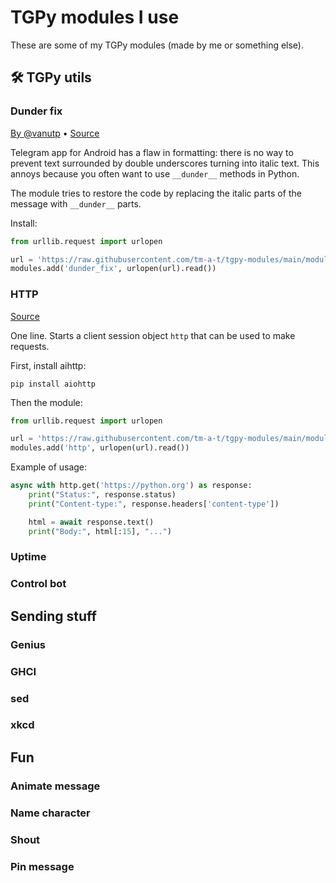 # TGPy modules I use

These are some of my TGPy modules (made by me or something else).

## 🛠 TGPy utils

### Dunder fix

[By @vanutp](t.me/vanutp) • [Source](modules/dunder_fix.py)

Telegram app for Android has a flaw in formatting:
there is no way to prevent text surrounded by double underscores turning
into italic text. This annoys because you often want to use `__dunder__` methods in Python.

The module tries to restore the code by replacing the italic parts of the message with `__dunder__` parts.

Install:

```python
from urllib.request import urlopen

url = 'https://raw.githubusercontent.com/tm-a-t/tgpy-modules/main/modules/dunder_fix.py'
modules.add('dunder_fix', urlopen(url).read())
```

### HTTP

[Source](modules/http.py)

One line. Starts a client session object `http` that can be used to make requests.

First, install aihttp:

```shell
pip install aiohttp
```

Then the module:

```python
from urllib.request import urlopen

url = 'https://raw.githubusercontent.com/tm-a-t/tgpy-modules/main/modules/http.py'
modules.add('http', urlopen(url).read())
```

Example of usage:

```python
async with http.get('https://python.org') as response:
    print("Status:", response.status)
    print("Content-type:", response.headers['content-type'])

    html = await response.text()
    print("Body:", html[:15], "...")
```

### Uptime

### Control bot

## Sending stuff

### Genius

### GHCI

### sed

### xkcd

## Fun

### Animate message

### Name character

### Shout

### Pin message

